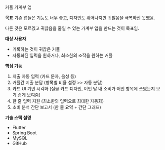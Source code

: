 커플 가계부 앱

**목표**
기존 앱들은 기능도 너무 좋고, 디자인도 뛰어나지만 귀찮음을 극복하진 못했음.

다른 것은 모르겠고 귀찮음을 줄일 수 있는 가계부 앱을 만드는 것이 목표임.

**대상 사용자**
- 기록하는 것이 귀찮은 커플
- 자동화된 입력을 원하거나, 최소한의 조작을 원하는 커플

**핵심 기능**
1. 지출 자동 입력 (카드 문자, 음성 등)
2. 커플간 지출 분담 (항목별 비율 설정 >> 자동 분담)
3. 카드 UI 기반 시각화 (실물 카드 디자인, 이번 달 내 소비가 어떤 항목에 쓰였는지 보기 쉽게 보여줌)
4. 한 줄 입력 지원 (최소한의 입력으로 최대한 자동화)
5. 소비 분석 간단 보고서 (한 줄 요약 + 간단 그래프)

**기술 스택 설명**
- Flutter
- Spring Boot
- MySQL
- GitHub